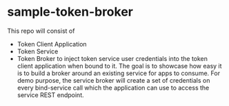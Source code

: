 # sample-token-broker
This repo will consist of
- Token Client Application
- Token Service
- Token Broker to inject token service user credentials into the token client application when bound to it.
The goal is to showcase how easy it is to build a broker around an existing service for apps to consume. For demo purpose, the service broker will create a set of credentials on every bind-service call which the application can use to access the service REST endpoint. 

